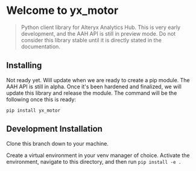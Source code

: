 # Welcome to yx_motor
> Python client library for Alteryx Analytics Hub.  This is very early development, and the AAH API is still in preview mode. Do not consider this library stable until it is directly stated in the documentation.


## Installing 

Not ready yet.  Will update when we are ready to create a pip module.  The AAH API is still in alpha.  Once it's been hardened and finalized, we will update this library and release the module.  The command will be the following once this is ready:

`pip install yx_motor`

## Development Installation

Clone this branch down to your machine.

Create a virtual environment in your venv manager of choice.  Activate the environment, navigate to this directory, and then run `pip install -e .` 

